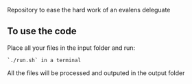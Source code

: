 Repository to ease the hard work of an evalens deleguate

## To use the code
Place all your files in the input folder and run:

    `./run.sh` in a terminal

All the files will be processed and outputed in the output folder
